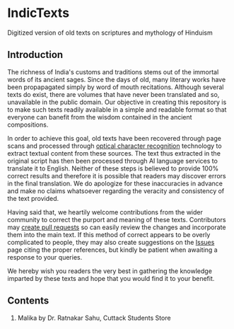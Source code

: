 # IndicTexts
Digitized version of old texts on scriptures and mythology of Hinduism

## Introduction
The richness of India's customs and traditions stems out of the immortal words of its ancient sages. Since the days of old, many literary works have been propapagated simply by word of mouth recitations. Although several texts do exist, there are volumes that have never been translated and so, unavailable in the public domain. Our objective in creating this repository is to make such texts readily available in a simple and readable format so that everyone can banefit from the wisdom contained in the ancient compositions. 

In order to achieve this goal, old texts have been recovered through page scans and processed through [optical character recognition](https://en.wikipedia.org/wiki/Optical_character_recognition) technology to extract textual content from these sources. The text thus extracted in the original script has then been processed through AI language services to translate it to English. Neither of these steps is believed to provide 100% correct results and therefore it is possible that readers may discover errors in the final translation. We do apologize for these inaccuracies in advance and make no claims whatsoever regarding the veracity and consistency of the text provided.

Having said that, we heartily welcome contributions from the wider community to correct the purport and meaning of these texts. Contributors may [create pull requests](https://docs.github.com/en/pull-requests/collaborating-with-pull-requests/proposing-changes-to-your-work-with-pull-requests/creating-a-pull-request) so can easily review the changes and incorporate them into the main text. If this method of correct appears to be overly complicated to people, they may also create suggestions on the [Issues](/IndicTexts/issues) page citing the proper references, but kindly be patient when awaiting a response to your queries.

We hereby wish you readers the very best in gathering the knowledge imparted by these texts and hope that you would find it to your benefit. 

## Contents
1. Malika by Dr. Ratnakar Sahu, Cuttack Students Store
